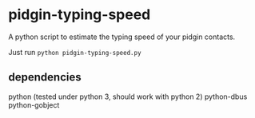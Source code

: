 pidgin-typing-speed
===================

A python script to estimate the typing speed of your pidgin contacts.

Just run `python pidgin-typing-speed.py`

dependencies
------------

python (tested under python 3, should work with python 2)
python-dbus
python-gobject
